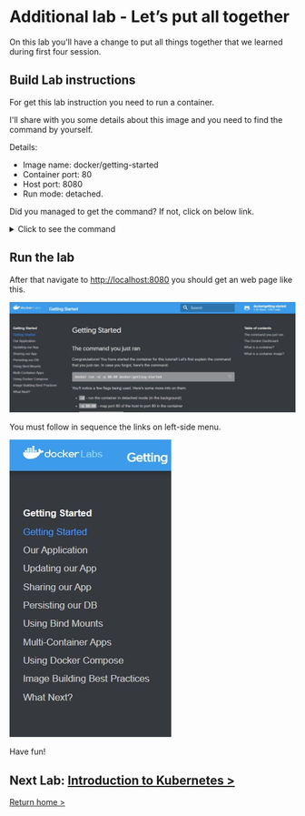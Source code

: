 # Additional lab - Let’s put all together

On this lab you'll have a change to put all things together that we learned during first four session.

## Build Lab instructions

For get this lab instruction you need to run a container.

I'll share with you some details about this image and you need to find the command by yourself.

Details:

- Image name: docker/getting-started
- Container port: 80
- Host port: 8080
- Run mode: detached.

Did you managed to get the command? If not, click on below link.

<details>
  <summary>Click to see the command</summary>
  <code>
  docker run -dp 8080:80 docker/getting-started
  </code>
</details>

## Run the lab

After that navigate to <http://localhost:8080> you should get an web page like this.

![Docker tutorial](images/lab04/image01.jpg "Docker tutorial")

You must follow in sequence the links on left-side menu.

![Lab steps](images/lab04/image02.jpg "Lab steps")

Have fun!

## Next Lab: [Introduction to Kubernetes >](lab05.md)

[Return home >](../README.md#labs)

